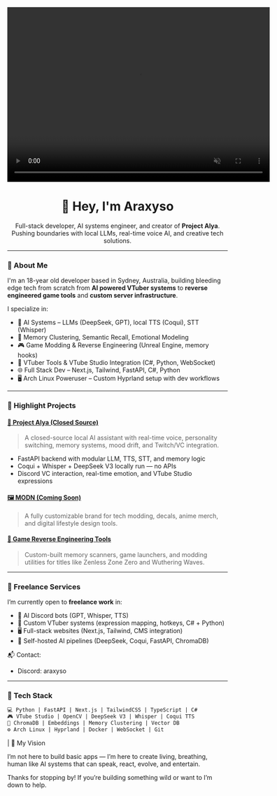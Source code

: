 <video autoplay loop muted playsinline width="600" height="400">
  <source src="/60fps_1.mp4" type="video/mp4">
  Your browser does not support the video tag.
</video>

<h1 align="center">👋 Hey, I'm Araxyso</h1>
<p align="center">
  Full-stack developer, AI systems engineer, and creator of <strong>Project Alya</strong>.
  <br />
  Pushing boundaries with local LLMs, real-time voice AI, and creative tech solutions.
</p>

---

### 🧠 About Me

I'm an 18-year old developer based in Sydney, Australia, building bleeding edge tech from scratch from **AI powered VTuber systems** to **reverse engineered game tools** and **custom server infrastructure**.

I specialize in:
- 🤖 AI Systems – LLMs (DeepSeek, GPT), local TTS (Coqui), STT (Whisper)
- 🧠 Memory Clustering, Semantic Recall, Emotional Modeling
- 🎮 Game Modding & Reverse Engineering (Unreal Engine, memory hooks)
- 🎥 VTuber Tools & VTube Studio Integration (C#, Python, WebSocket)
- 🌐 Full Stack Dev – Next.js, Tailwind, FastAPI, C#, Python
- 🖥️ Arch Linux Poweruser – Custom Hyprland setup with dev workflows

---

### 🚀 Highlight Projects

#### [🧠 Project Alya (Closed Source)]()
> A closed-source local AI assistant with real-time voice, personality switching, memory systems, mood drift, and Twitch/VC integration.
- FastAPI backend with modular LLM, TTS, STT, and memory logic
- Coqui + Whisper + DeepSeek V3 locally run — no APIs
- Discord VC interaction, real-time emotion, and VTube Studio expressions

#### [🖼 MODN (Coming Soon)](https://github.com/zinedinarnaut)
> A fully customizable brand for tech modding, decals, anime merch, and digital lifestyle design tools.

#### [🔧 Game Reverse Engineering Tools](https://github.com/zinedinarnaut)
> Custom-built memory scanners, game launchers, and modding utilities for titles like Zenless Zone Zero and Wuthering Waves.

---

### 💼 Freelance Services

I’m currently open to **freelance work** in:
- 🎤 AI Discord bots (GPT, Whisper, TTS)
- 🧪 Custom VTuber systems (expression mapping, hotkeys, C# + Python)
- 🖥️ Full-stack websites (Next.js, Tailwind, CMS integration)
- 🧠 Self-hosted AI pipelines (DeepSeek, Coqui, FastAPI, ChromaDB)

📬 Contact:
- Discord: araxyso

---

### 🧰 Tech Stack

```txt
💻 Python | FastAPI | Next.js | TailwindCSS | TypeScript | C#
🎮 VTube Studio | OpenCV | DeepSeek V3 | Whisper | Coqui TTS
🧠 ChromaDB | Embeddings | Memory Clustering | Vector DB
⚙️ Arch Linux | Hyprland | Docker | WebSocket | Git
```

| 🎯 My Vision

I’m not here to build basic apps —
I’m here to create living, breathing, human like AI systems
that can speak, react, evolve, and entertain.

Thanks for stopping by! If you’re building something wild or want to I’m down to help.
